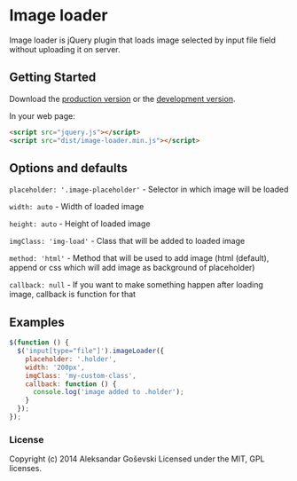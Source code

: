 # Image loader

Image loader is jQuery plugin that loads image selected by input file field without uploading it on server.

## Getting Started
Download the [production version][min] or the [development version][max].

[min]: https://raw.githubusercontent.com/goschevski/image-loader/master/dist/jquery.image-loader.min.js
[max]: https://raw.githubusercontent.com/goschevski/image-loader/master/src/jquery.image-loader.js

In your web page:

```html
<script src="jquery.js"></script>
<script src="dist/image-loader.min.js"></script>
```

## Options and defaults

```placeholder: '.image-placeholder'``` - Selector in which image will be loaded

```width: auto``` - Width of loaded image

```height: auto``` - Height of loaded image

```imgClass: 'img-load'``` - Class that will be added to loaded image

```method: 'html'``` - Method that will be used to add image (html (default), append or css which will add image as background of placeholder)

```callback: null``` - If you want to make something happen after loading image, callback is function for that

## Examples

```js
$(function () {
  $('input[type="file"]').imageLoader({
    placeholder: '.holder',
    width: '200px',
    imgClass: 'my-custom-class',
    callback: function () {
      console.log('image added to .holder');
    }
  });
});
```

### License

Copyright (c) 2014 Aleksandar Goševski
Licensed under the MIT, GPL licenses.
